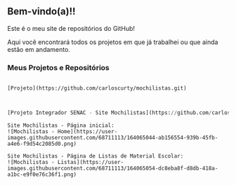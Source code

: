 ## Bem-vindo(a)!! 

Este é o meu site de repositórios do GitHub!

Aqui você encontrará todos os projetos em que já trabalhei ou que ainda estão em andamento.


### Meus Projetos e Repositórios

~~~HTML/CSS

[Projeto](https://github.com/carloscurty/mochilistas.git)
 
~~~

~~~PYTHON

[Projeto Integrador SENAC - Site Mochilistas](https://github.com/carloscurty/Projeto-Integrador-SENAC)
~~~

~~~IMAGENS
Site Mochilistas - Página inicial:
![Mochilistas - Home](https://user-images.githubusercontent.com/68711113/164065044-ab156554-939b-45fb-a4e6-f9d54c2085d0.png)

Site Mochilistas - Página de Listas de Material Escolar:
![Mochilistas - Listas](https://user-images.githubusercontent.com/68711113/164065054-dc8eba8f-d8db-418a-a1bc-e9f0e76c36f1.png)
~~~